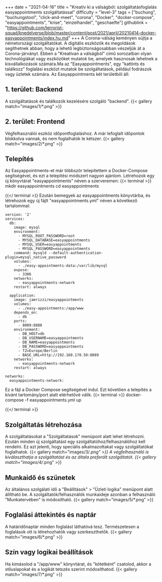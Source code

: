 +++
date = "2021-04-16"
title = "Kreatív ki a válságból: szolgáltatásfoglalás easyappointments szolgáltatással"
difficulty = "level-3"
tags = ["buchung", "buchungstool", "click-and-meet", "corona", "Docker", "docker-compose", "easyappointments", "krise", "einzelhandel", "geschaefte"]
githublink = "https://github.com/terrorist-squad/knedelverse/blob/master/content/post/2021/april/20210414-docker-easyappointments/index.hu.md"
+++
A Corona-válság keményen sújtja a németországi szolgáltatókat. A digitális eszközök és megoldások segíthetnek abban, hogy a lehető legbiztonságosabban vészeljük át a Corona-járványt. Ebben a "Kreatívan a válságból" című sorozatban olyan technológiákat vagy eszközöket mutatok be, amelyek hasznosak lehetnek a kisvállalkozások számára.Ma az "Easyappointments", egy "kattints és találkozz" foglalási eszközt mutatok be szolgáltatások, például fodrászok vagy üzletek számára. Az Easyappointments két területből áll:
## 1. terület: Backend
A szolgáltatások és találkozók kezelésére szolgáló "backend".
{{< gallery match="images/1/*.png" >}}

## 2. terület: Frontend
Végfelhasználói eszköz időpontfoglaláshoz. A már lefoglalt időpontok blokkolva vannak, és nem foglalhatók le kétszer.
{{< gallery match="images/2/*.png" >}}

## Telepítés
Az Easyappointments-et már többször telepítettem a Docker-Compose segítségével, és ezt a telepítési módszert nagyon ajánlom. Létrehozok egy új könyvtárat "easyappointments" néven a szerveremen:
{{< terminal >}}
mkdir easyappointments
cd easyappointments

{{</ terminal >}}
Ezután bemegyek az easyappointments könyvtárba, és létrehozok egy új fájlt "easyappointments.yml" néven a következő tartalommal:
```
version: '2'
services:
  db:
    image: mysql
    environment:
      - MYSQL_ROOT_PASSWORD=root
      - MYSQL_DATABASE=easyappointments
      - MYSQL_USER=easyappointments
      - MYSQL_PASSWORD=easyappointments
    command: mysqld --default-authentication-plugin=mysql_native_password
    volumes:
      - ./easy-appointments-data:/var/lib/mysql
    expose:
      - 3306
    networks:
      - easyappointments-network
    restart: always

  application:
    image: jamrizzi/easyappointments
    volumes:
      - ./easy-appointments:/app/www
    depends_on:
      - db
    ports:
      - 8089:8888
    environment:
      - DB_HOST=db
      - DB_USERNAME=easyappointments
      - DB_NAME=easyappointments
      - DB_PASSWORD=easyappointments
      - TZ=Europe/Berlin
      - BASE_URL=http://192.168.178.50:8089 
    networks:
      - easyappointments-network
    restart: always

networks:
  easyappointments-network:

```
Ez a fájl a Docker Compose segítségével indul. Ezt követően a telepítés a kívánt tartomány/port alatt elérhetővé válik.
{{< terminal >}}
docker-compose -f easyappointments.yml up

{{</ terminal >}}

## Szolgáltatás létrehozása
A szolgáltatásokat a "Szolgáltatások" menüpont alatt lehet létrehozni. Ezután minden új szolgáltatást egy szolgáltatóhoz/felhasználóhoz kell rendelni. Ez azt jelenti, hogy speciális alkalmazottakat vagy szolgáltatókat foglalhatok.
{{< gallery match="images/3/*.png" >}}
A végfelhasználó is kiválaszthatja a szolgáltatást és az általa preferált szolgáltatót.
{{< gallery match="images/4/*.png" >}}

## Munkaidő és szünetek
Az általános szolgálati idő a "Beállítások" > "Üzleti logika" menüpont alatt állítható be. A szolgáltatók/felhasználók munkaideje azonban a felhasználó "Munkatervében" is módosítható.
{{< gallery match="images/5/*.png" >}}

## Foglalási áttekintés és naptár
A határidőnaptár minden foglalást láthatóvá tesz. Természetesen a foglalások ott is létrehozhatók vagy szerkeszthetők.
{{< gallery match="images/6/*.png" >}}

## Szín vagy logikai beállítások
Ha kimásolod a "/app/www" könyvtárat, és "kötetként" csatolod, akkor a stíluslapokat és a logikát tetszés szerint módosíthatod.
{{< gallery match="images/7/*.png" >}}